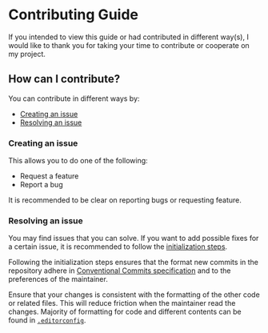 # Contributing Guide
If you intended to view this guide or had contributed in different way(s), I would like to thank you
for taking your time to contribute or cooperate on my project.

## How can I contribute?
You can contribute in different ways by:
- [Creating an issue](#creating-an-issue)
- [Resolving an issue](#resolving-an-issue)

### Creating an issue
This allows you to do one of the following:
- Request a feature
- Report a bug

It is recommended to be clear on reporting bugs or requesting feature.

### Resolving an issue
You may find issues that you can solve. If you want to add possible fixes for a certain issue, it is
recommended to follow the [initialization steps].

Following the initialization steps ensures that the format new commits in the repository adhere in
[Conventional Commits specification] and to the preferences of the maintainer.

Ensure that your changes is consistent with the formatting of the other code or related files. This
will reduce friction when the maintainer read the changes. Majority of formatting for code and
different contents can be found in [`.editorconfig`].

[Conventional Commits specification]: https://www.conventionalcommits.org/en/v1.0.0/
[initialization steps]: ./README.md#initialization
[`.editorconfig`]: ./.editorconfig
